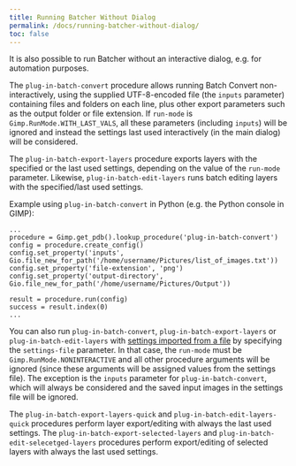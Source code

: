```yaml
---
title: Running Batcher Without Dialog
permalink: /docs/running-batcher-without-dialog/
toc: false
---
```


It is also possible to run Batcher without an interactive dialog, e.g. for automation purposes.

The `plug-in-batch-convert` procedure allows running Batch Convert non-interactively, using the supplied UTF-8-encoded file (the `inputs` parameter) containing files and folders on each line, plus other export parameters such as the output folder or file extension. If `run-mode` is `Gimp.RunMode.WITH_LAST_VALS`, all these parameters (including `inputs`) will be ignored and instead the settings last used interactively (in the main dialog) will be considered.

The `plug-in-batch-export-layers` procedure exports layers with the specified or the last used settings, depending on the value of the `run-mode` parameter.
Likewise, `plug-in-batch-edit-layers` runs batch editing layers with the specified/last used settings.

Example using `plug-in-batch-convert` in Python (e.g. the Python console in GIMP):
```
...
procedure = Gimp.get_pdb().lookup_procedure('plug-in-batch-convert')
config = procedure.create_config()
config.set_property('inputs', Gio.file_new_for_path('/home/username/Pictures/list_of_images.txt'))
config.set_property('file-extension', 'png')
config.set_property('output-directory', Gio.file_new_for_path('/home/username/Pictures/Output'))

result = procedure.run(config)
success = result.index(0)
...
```

You can also run `plug-in-batch-convert`, `plug-in-batch-export-layers` or `plug-in-batch-edit-layers` with [settings imported from a file](Usage.md#managing-settings) by specifying the `settings-file` parameter. In that case, the `run-mode` must be `Gimp.RunMode.NONINTERACTIVE` and all other procedure arguments will be ignored (since these arguments will be assigned values from the settings file). The exception is the `inputs` parameter for `plug-in-batch-convert`, which will always be considered and the saved input images in the settings file will be ignored.

The `plug-in-batch-export-layers-quick` and `plug-in-batch-edit-layers-quick` procedures perform layer export/editing with always the last used settings.
The `plug-in-batch-export-selected-layers` and `plug-in-batch-edit-selecetged-layers` procedures perform export/editing of selected layers with always the last used settings.
